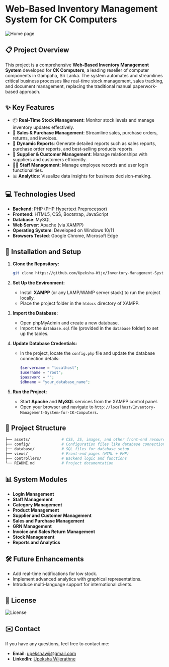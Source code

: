 # Web-Based Inventory Management System for CK Computers

![Home page](https://github.com/user-attachments/assets/41c462b2-84b4-4a4d-a6a9-9c469527c62a)

## 📋 Project Overview

This project is a comprehensive **Web-Based Inventory Management System** developed for **CK Computers**, a leading reseller of computer components in Gampaha, Sri Lanka. The system automates and streamlines critical business processes like real-time stock management, sales tracking, and document management, replacing the traditional manual paperwork-based approach.

## ✨ Key Features
- 📦 **Real-Time Stock Management**: Monitor stock levels and manage inventory updates effectively.
- 🛒 **Sales & Purchase Management**: Streamline sales, purchase orders, returns, and invoices.
- 🧾 **Dynamic Reports**: Generate detailed reports such as sales reports, purchase order reports, and best-selling products reports.
- 👥 **Supplier & Customer Management**: Manage relationships with suppliers and customers efficiently.
- 🧑‍💼 **Staff Management**: Manage employee records and user login functionalities.
- 📊 **Analytics**: Visualize data insights for business decision-making.
  
## 💻 Technologies Used
- **Backend**: PHP (PHP Hypertext Preprocessor)
- **Frontend**: HTML5, CSS, Bootstrap, JavaScript
- **Database**: MySQL
- **Web Server**: Apache (via XAMPP)
- **Operating System**: Developed on Windows 10/11
- **Browsers Tested**: Google Chrome, Microsoft Edge

## 🚀 Installation and Setup

1. **Clone the Repository:**
   ```bash
   git clone https://github.com/Upeksha-Wije/Inventory-Management-System-for-CK-Computers
   ```
   
2. **Set Up the Environment:**
   - Install **XAMPP** (or any LAMP/WAMP server stack) to run the project locally.
   - Place the project folder in the `htdocs` directory of XAMPP.
   
3. **Import the Database:**
   - Open phpMyAdmin and create a new database.
   - Import the `database.sql` file (provided in the `database` folder) to set up the tables.
   
4. **Update Database Credentials:**
   - In the project, locate the `config.php` file and update the database connection details:
     ```php
     $servername = "localhost";
     $username = "root";
     $password = "";
     $dbname = "your_database_name";
     ```
   
5. **Run the Project:**
   - Start **Apache** and **MySQL** services from the XAMPP control panel.
   - Open your browser and navigate to `http://localhost/Inventory-Management-System-for-CK-Computers`.

## 📂 Project Structure

```bash
├── assets/              # CSS, JS, images, and other front-end resources
├── config/              # Configuration files like database connections
├── database/            # SQL files for database setup
├── views/               # Front-end pages (HTML + PHP)
├── controllers/         # Backend logic and functions
└── README.md            # Project documentation
```

## 📊 System Modules
- **Login Management**
- **Staff Management**
- **Category Management**
- **Product Management**
- **Supplier and Customer Management**
- **Sales and Purchase Management**
- **GRN Management**
- **Invoice and Sales Return Management**
- **Stock Management**
- **Reports and Analytics**

## 🛠️ Future Enhancements
- Add real-time notifications for low stock.
- Implement advanced analytics with graphical representations.
- Introduce multi-language support for international clients.
  
## 📝 License

![License](https://img.shields.io/badge/License-CC%20BY--NC--ND%204.0-lightgrey)

## ✉️ Contact

If you have any questions, feel free to contact me:
- **Email**: upekshawij@gmail.com
- **LinkedIn**: [Upeksha Wijerathne](https://www.linkedin.com/in/sanduni-upeksha-wijerathne/)
